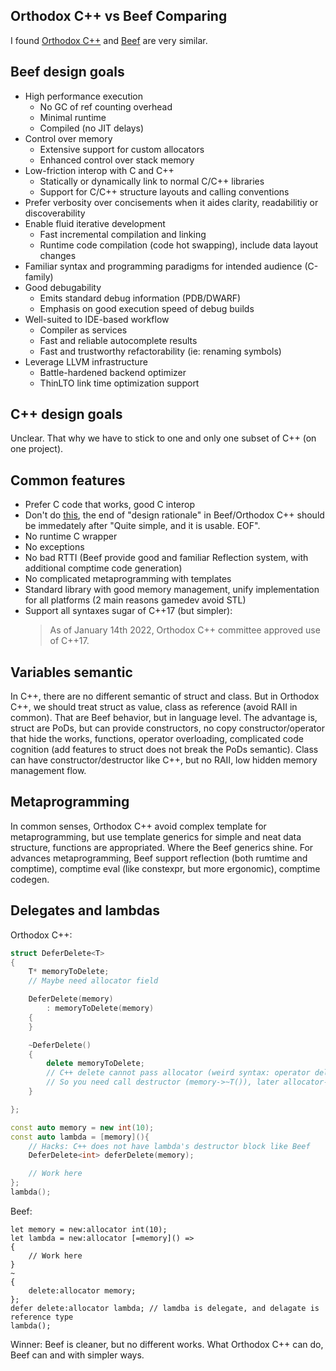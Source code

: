 Orthodox C++ vs Beef Comparing
------------------------------
I found [Orthodox C++](https://gist.github.com/bkaradzic/2e39896bc7d8c34e042b) and [Beef](https://www.beeflang.org/) are very similar.


Beef design goals
-----------------
- High performance execution
    - No GC of ref counting overhead
    - Minimal runtime
    - Compiled (no JIT delays)
- Control over memory
    - Extensive support for custom allocators
    - Enhanced control over stack memory
- Low-friction interop with C and C++
    - Statically or dynamically link to normal C/C++ libraries
    - Support for C/C++ structure layouts and calling conventions
- Prefer verbosity over concisements when it aides clarity, readabilitiy or discoverability
- Enable fluid iterative development
    - Fast incremental compilation and linking
    - Runtime code compilation (code hot swapping), include data layout changes
- Familiar syntax and programming paradigms for intended audience (C-family)
- Good debugability
    - Emits standard debug information (PDB/DWARF)
    - Emphasis on good execution speed of debug builds
- Well-suited to IDE-based workflow
    - Compiler as services
    - Fast and reliable autocomplete results
    - Fast and trustworthy refactorability (ie: renaming symbols)
- Leverage LLVM infrastructure
    - Battle-hardened backend optimizer
    - ThinLTO link time optimization support


C++ design goals
----------------
Unclear. That why we have to stick to one and only one subset of C++ (on one project).


Common features
---------------
- Prefer C code that works, good C interop
- Don't do [this](https://archive.md/2014.04.28-125041/http://www.boost.org/doc/libs/1_55_0/libs/geometry/doc/html/geometry/design.html), the end of "design rationale" in Beef/Orthodox C++ should be immedately after "Quite simple, and it is usable. EOF".
- No runtime C wrapper
- No exceptions
- No bad RTTI (Beef provide good and familiar Reflection system, with additional comptime code generation)
- No complicated metaprogramming with templates
- Standard library with good memory management, unify implementation for all platforms (2 main reasons gamedev avoid STL)
- Support all syntaxes sugar of C++17 (but simpler):
    > As of January 14th 2022, Orthodox C++ committee approved use of C++17.


Variables semantic
------------------
In C++, there are no different semantic of struct and class. But in Orthodox C++, we should treat struct as value, class as reference (avoid RAII in common). That are Beef behavior, but in language level. The advantage is, struct are PoDs, but can provide constructors, no copy constructor/operator that hide the works, functions, operator overloading, complicated code cognition (add features to struct does not break the PoDs semantic). Class can have constructor/destructor like C++, but no RAII, low hidden memory management flow.


Metaprogramming
---------------
In common senses, Orthodox C++ avoid complex template for metaprogramming, but use template generics for simple and neat data structure, functions are appropriated. Where the Beef generics shine. For advances metaprogramming, Beef support reflection (both rumtime and comptime), comptime eval (like constexpr, but more ergonomic), comptime codegen.


Delegates and lambdas
---------------------

Orthodox C++:
```C++
struct DeferDelete<T>
{
    T* memoryToDelete;
    // Maybe need allocator field

    DeferDelete(memory)
        : memoryToDelete(memory)
    {
    }

    ~DeferDelete()
    {
        delete memoryToDelete;
        // C++ delete cannot pass allocator (weird syntax: operator delete(memory allocator))
        // So you need call destructor (memory->~T()), later allocator->free base on your memory system
    }

};

const auto memory = new int(10);
const auto lambda = [memory](){
    // Hacks: C++ does not have lambda's destructor block like Beef
    DeferDelete<int> deferDelete(memory);

    // Work here
};
lambda();
```

Beef:
```Beef
let memory = new:allocator int(10);
let lambda = new:allocator [=memory]() =>
{
    // Work here
}
~
{
    delete:allocator memory;
};
defer delete:allocator lambda; // lamdba is delegate, and delagate is reference type
lambda();
```

Winner: Beef is cleaner, but no different works. What Orthodox C++ can do, Beef can and with simpler ways.